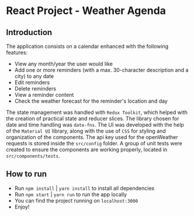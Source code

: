 # React Project - Weather Agenda

## Introduction

The application consists on a calendar enhanced with the following features:

- View any month/year the user would like
- Add one or more reminders (with a max. 30-character description and a city) to any date
- Edit reminders
- Delete reminders
- View a reminder content
- Check the weather forecast for the reminder's location and day

The state management was handled with `Redux Toolkit`, which helped with the creation of practical state and reducer slices. The library chosen for date and time handling was `date-fns`. The UI was developed with the help of the `Material UI` library, along with the use of `CSS` for styling and organization of the components. The api key used for the openWeather requests is stored inside the `src/config` folder. A group of unit tests were created to ensure the components are working properly, located in `src/components/tests`.

## How to run

- Run `npm install` | `yarn install` to install all dependencies
- Run `npm start` | `yarn run` to run the app locally
- You can find the project running on `localhost:3000`
- Enjoy!
